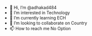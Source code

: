 - 👋 Hi, I’m @adhakad484
- 👀 I’m interested in Technology
- 🌱 I’m currently learning ECH
- 💞️ I’m looking to collaborate on Country
- 📫 How to reach me No Option

<!---
adhakad484/adhakad484 is a ✨ special ✨ repository because its `README.md` (this file) appears on your GitHub profile.
You can click the Preview link to take a look at your changes.
--->
